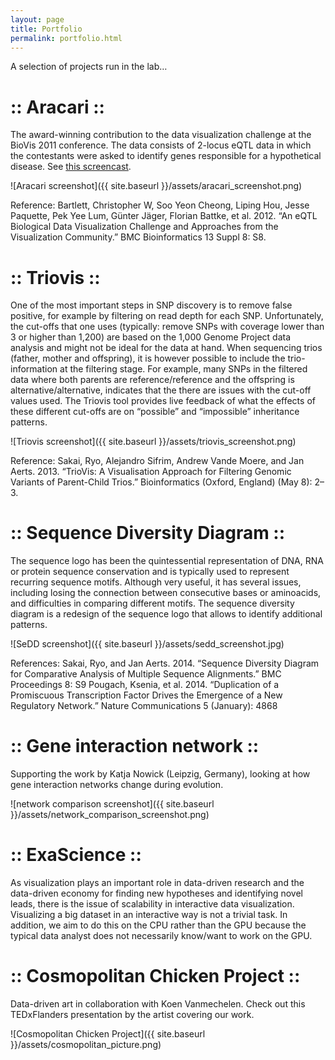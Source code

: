 ```yaml
---
layout: page
title: Portfolio
permalink: portfolio.html
---
```

A selection of projects run in the lab…

# :: Aracari ::

The award-winning contribution to the data visualization challenge at the BioVis 2011 conference. The data consists of 2-locus eQTL data in which the contestants were asked to identify genes responsible for a hypothetical disease. See [this screencast](https://vimeo.com/45585178).

![Aracari screenshot]({{ site.baseurl }}/assets/aracari_screenshot.png)

Reference: Bartlett, Christopher W, Soo Yeon Cheong, Liping Hou, Jesse Paquette, Pek Yee Lum, Günter Jäger, Florian Battke, et al. 2012. “An eQTL Biological Data Visualization Challenge and Approaches from the Visualization Community.” BMC Bioinformatics 13 Suppl 8: S8.

# :: Triovis ::

One of the most important steps in SNP discovery is to remove false positive, for example by filtering on read depth for each SNP. Unfortunately, the cut-offs that one uses (typically: remove SNPs with coverage lower than 3 or higher than 1,200) are based on the 1,000 Genome Project data analysis and might not be ideal for the data at hand. When sequencing trios (father, mother and offspring), it is however possible to include the trio-information at the filtering stage. For example, many SNPs in the filtered data where both parents are reference/reference and the offspring is alternative/alternative, indicates that the there are issues with the cut-off values used. The Triovis tool provides live feedback of what the effects of these different cut-offs are on “possible” and “impossible” inheritance patterns.

![Triovis screenshot]({{ site.baseurl }}/assets/triovis_screenshot.png)

Reference: Sakai, Ryo, Alejandro Sifrim, Andrew Vande Moere, and Jan Aerts. 2013. “TrioVis: A Visualisation Approach for Filtering Genomic Variants of Parent-Child Trios.” Bioinformatics (Oxford, England) (May 8): 2–3.

# :: Sequence Diversity Diagram ::

The sequence logo has been the quintessential representation of DNA, RNA or protein sequence conservation and is typically used to represent recurring sequence motifs. Although very useful, it has several issues, including losing the connection between consecutive bases or aminoacids, and difficulties in comparing different motifs. The sequence diversity diagram is a redesign of the sequence logo that allows to identify additional patterns.

![SeDD screenshot]({{ site.baseurl }}/assets/sedd_screenshot.jpg)

References:
Sakai, Ryo, and Jan Aerts. 2014. “Sequence Diversity Diagram for Comparative Analysis of Multiple Sequence Alignments.” BMC Proceedings 8: S9
Pougach, Ksenia, et al. 2014. “Duplication of a Promiscuous Transcription Factor Drives the Emergence of a New Regulatory Network.” Nature Communications 5 (January): 4868

# :: Gene interaction network ::

Supporting the work by Katja Nowick (Leipzig, Germany), looking at how gene interaction networks change during evolution.

![network comparison screenshot]({{ site.baseurl }}/assets/network_comparison_screenshot.png)

# :: ExaScience ::

As visualization plays an important role in data-driven research and the data-driven economy for finding new hypotheses and identifying novel leads, there is the issue of scalability in interactive data visualization. Visualizing a big dataset in an interactive way is not a trivial task. In addition, we aim to do this on the CPU rather than the GPU because the typical data analyst does not necessarily know/want to work on the GPU.

# :: Cosmopolitan Chicken Project ::

Data-driven art in collaboration with Koen Vanmechelen. Check out this TEDxFlanders presentation by the artist covering our work.

![Cosmopolitan Chicken Project]({{ site.baseurl }}/assets/cosmopolitan_picture.png)
